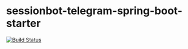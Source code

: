 # sessionbot-telegram-spring-boot-starter

[![Build Status](https://travis-ci.org/baevkir/sessionbot-telegram-spring-boot-starter.svg?branch=master)](https://travis-ci.org/baevkir/sessionbot-telegram-spring-boot-starter)
